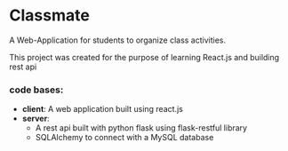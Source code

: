 # Classmate

A Web-Application for students to organize class activities.

This project was created for the purpose of learning React.js and building rest api

### code bases:
 * __client__: A web application built using react.js
 * __server__: 
 	* A rest api built with python flask using flask-restful library
 	* SQLAlchemy to connect with a MySQL database
